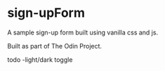 # sign-upForm

A sample sign-up form built using vanilla css and js.

Built as part of The Odin Project.

todo
-light/dark toggle